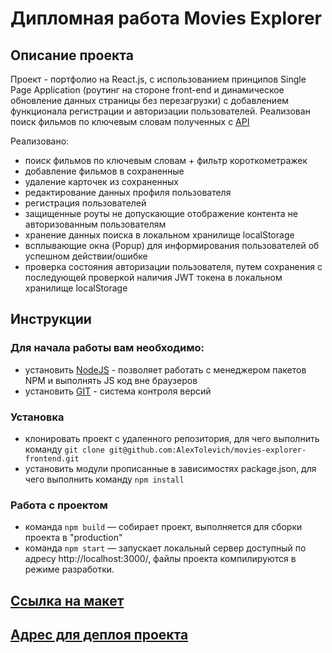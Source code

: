 # Дипломная работа Movies Explorer

## Описание проекта

Проект - портфолио на React.js, с использованием принципов Single Page Application (роутинг на стороне front-end и
динамическое обновление данных страницы без перезагрузки) с добавлением функционала регистрации и авторизации
пользователей. Реализован поиск фильмов по ключевым словам полученных
с [API](https://api.nomoreparties.co/beatfilm-movies)

Реализовано:

- поиск фильмов по ключевым словам + фильтр короткометражек
- добавление фильмов в сохраненные
- удаление карточек из сохраненных
- редактирование данных профиля пользователя
- регистрация пользователей
- защищенные роуты не допускающие отображение контента не авторизованным пользователям
- хранение данных поиска в локальном хранилище localStorage
- всплывающие окна (Popup) для информирования пользователей об успешном действии/ошибке
- проверка состояния авторизации пользователя, путем сохранения с последующей проверкой наличия JWT токена в локальном
  хранилище localStorage

## Инструкции

### Для начала работы вам необходимо:

- установить [NodeJS](https://nodejs.org/en/) - позволяет работать с менеджером пакетов NPM и выполнять JS код вне
  браузеров
- установить [GIT](https://git-scm.com/) - система контроля версий

### Установка

- клонировать проект с удаленного репозитория, для чего выполнить
  команду `git clone git@github.com:AlexTolevich/movies-explorer-frontend.git`
- установить модули прописанные в зависимостях package.json, для чего выполнить команду `npm install`

### Работа с проектом

- команда `npm build` — собирает проект, выполняется для сборки проекта в "production"
- команда `npm start` — запускает локальный сервер доступный по адресу http://localhost:3000/, файлы проекта
  компилируются в режиме разработки.

## [Ссылка на макет](https://www.figma.com/file/Zv4nxAkATjYoON7xWIR5Yr/Diploma-(Copy)?node-id=932%3A4450)

## [Адрес для деплоя проекта](https://movies.kuznetsov.nomoredomains.work)